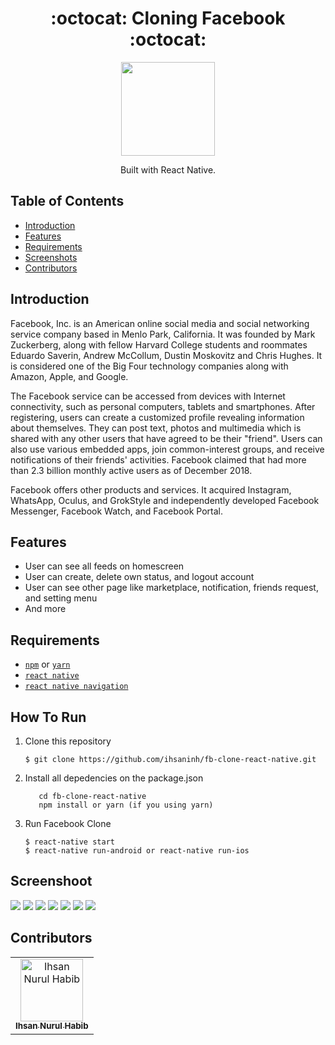 <h1 align="center">:octocat: Cloning Facebook :octocat:</h1>

  <p align="center">
  <img width="150" src="https://facebookbrand.com/wp-content/uploads/2019/04/f_logo_RGB-Hex-Blue_512.png"/>
  </p>
  <p align="center">
  Built with React Native.
   </p>

## Table of Contents

- [Introduction](#introduction)
- [Features](#features)
- [Requirements](#requirements)
- [Screenshots](#screenshots)
- [Contributors](#contributors)

## Introduction
Facebook, Inc. is an American online social media and social networking service company based in Menlo Park, California. It was founded by Mark Zuckerberg, along with fellow Harvard College students and roommates Eduardo Saverin, Andrew McCollum, Dustin Moskovitz and Chris Hughes. It is considered one of the Big Four technology companies along with Amazon, Apple, and Google.

The Facebook service can be accessed from devices with Internet connectivity, such as personal computers, tablets and smartphones. After registering, users can create a customized profile revealing information about themselves. They can post text, photos and multimedia which is shared with any other users that have agreed to be their "friend". Users can also use various embedded apps, join common-interest groups, and receive notifications of their friends' activities. Facebook claimed that had more than 2.3 billion monthly active users as of December 2018.

Facebook offers other products and services. It acquired Instagram, WhatsApp, Oculus, and GrokStyle and independently developed Facebook Messenger, Facebook Watch, and Facebook Portal.


## Features
* User can see all feeds on homescreen
* User can create, delete own status, and logout account
* User can see other page like marketplace, notification, friends request, and setting menu
* And more

## Requirements
* [`npm`](https://www.npmjs.com/get-npm) or [`yarn`](https://yarnpkg.com/) 
* [`react native`](https://facebook.github.io/react-native)
* [`react native navigation`](https://wix.github.io/react-native-navigation/)


## How To Run

1. Clone this repository
   ```
   $ git clone https://github.com/ihsaninh/fb-clone-react-native.git
   ```
2. Install all depedencies on the package.json
   ```
      cd fb-clone-react-native
      npm install or yarn (if you using yarn)
   ```
3. Run Facebook Clone
   ```
   $ react-native start
   $ react-native run-android or react-native run-ios
   ```

## Screenshoot
<div class="display: inline-block; float: left">
    <img src="https://github.com/ihsaninh/fb-clone-react-native/blob/master/screenshots/LOGIN.png">   
    <img src="https://github.com/ihsaninh/fb-clone-react-native/blob/master/screenshots/FEED.png">  
    <img src="https://github.com/ihsaninh/fb-clone-react-native/blob/master/screenshots/FRIENDLIST.png">    
    <img src="https://github.com/ihsaninh/fb-clone-react-native/blob/master/screenshots/ADDSTATUS.png">   
    <img src="https://github.com/ihsaninh/fb-clone-react-native/blob/master/screenshots/MARKETPLACE.png">   
    <img src="https://github.com/ihsaninh/fb-clone-react-native/blob/master/screenshots/MORESETTING.png">   
    <img src="https://github.com/ihsaninh/fb-clone-react-native/blob/master/screenshots/NOTIFICATION.png">   
</div>


## Contributors
<center>
  <table>
    <tr>
      <td align="center">
        <a href="https://github.com/ihsaninh">
          <img width="100" src="https://avatars0.githubusercontent.com/u/24758414?s=460&v=4" alt="Ihsan Nurul Habib"><br/>
          <sub><b>Ihsan Nurul Habib</b></sub>
        </a>
      </td>
    </tr>
  </table>
</center>
